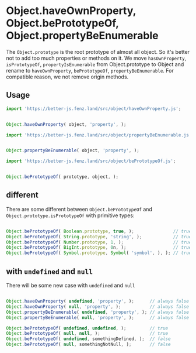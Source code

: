 # Object.haveOwnProperty, Object.bePrototypeOf, Object.propertyBeEnumerable

The `Object.prototype` is the root prototype of almost all object. So it's better not to add too much properties or methods on it. 
We move `hasOwnProperty`, `isPrototypeOf`, `propertyIsEnumerable` from Object.prototype to Object and rename to 
`haveOwnProperty`, `bePrototypeOf`, `propertyBeEnumerable`. For compatible reason, we not remove origin methods. 

## Usage

```javascript
import 'https://better-js.fenz.land/src/object/haveOwnProperty.js';


Object.haveOwnProperty( object, 'property', );
```

```javascript
import 'https://better-js.fenz.land/src/object/propertyBeEnumerable.js';


Object.propertyBeEnumerable( object, 'property', );
```

```javascript
import 'https://better-js.fenz.land/src/object/bePrototypeOf.js';


Object.bePrototypeOf( prototype, object, );
```

## different

There are some different between `Object.bePrototypeOf` and `Object.prototype.isPrototypeOf` with primitive types:

```javascript

Object.bePrototypeOf( Boolean.prototype, true, );               // true
Object.bePrototypeOf( String.prototype, 'string', );            // true
Object.bePrototypeOf( Number.prototype, 1, );                   // true
Object.bePrototypeOf( BigInt.prototype, 0n, );                  // true
Object.bePrototypeOf( Symbol.prototype, Symbol( 'symbol', ), ); // true
```

## with `undefined` and `null`

There will be some new case with `undefined` and `null`

```javascript

Object.haveOwnProperty( undefined, 'property', );      // always false
Object.haveOwnProperty( null, 'property', );           // always false
Object.propertyBeEnumerable( undefined, 'property', ); // always false
Object.propertyBeEnumerable( null, 'property', );      // always false

Object.bePrototypeOf( undefined, undefined, );         // true
Object.bePrototypeOf( null, null, );                   // true
Object.bePrototypeOf( undefined, somethingDefined, );  // false
Object.bePrototypeOf( null, somethingNotNull, );       // false

```
